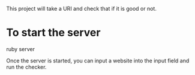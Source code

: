 This project will take a URI and check that if it is good or not.

# To start the server
ruby server

Once the server is started, you can input a website into the input field and run the checker.
